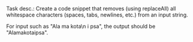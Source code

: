 Task desc.:
Create a code snippet that removes (using replaceAll) all whitespace characters (spaces, tabs, newlines, etc.) from an input string.

For input such as "Ala ma kota\n i psa", the output should be "Alamakotaipsa".
